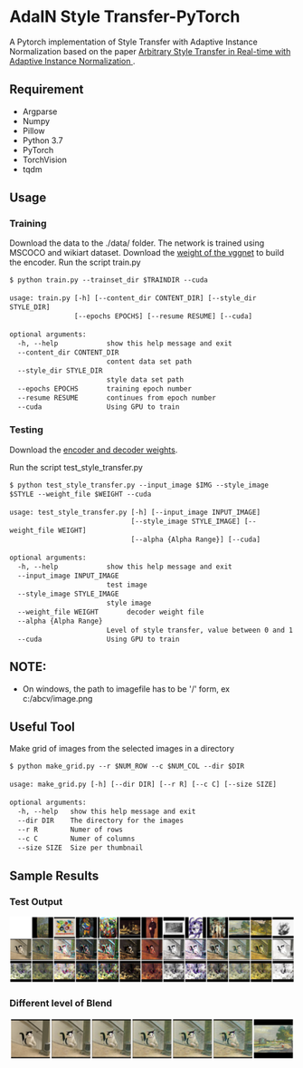 AdaIN Style Transfer-PyTorch
============================
A Pytorch implementation of Style Transfer with Adaptive Instance Normalization based on the paper [Arbitrary Style Transfer in Real-time with Adaptive Instance Normalization
](https://arxiv.org/abs/1703.06868).

Requirement
----------------------------
* Argparse
* Numpy
* Pillow
* Python 3.7
* PyTorch
* TorchVision
* tqdm


Usage
----------------------------

### Training

Download the data to the ./data/ folder. The network is trained using MSCOCO and wikiart dataset. Download the [weight of the vggnet](https://drive.google.com/file/d/1UcSl-Zn3byEmn15NIPXMf9zaGCKc2gfx/view?usp=sharing) to build the encoder.
Run the script train.py
```
$ python train.py --trainset_dir $TRAINDIR --cuda

usage: train.py [-h] [--content_dir CONTENT_DIR] [--style_dir STYLE_DIR]
                [--epochs EPOCHS] [--resume RESUME] [--cuda]

optional arguments:
  -h, --help            show this help message and exit
  --content_dir CONTENT_DIR
                        content data set path
  --style_dir STYLE_DIR
                        style data set path
  --epochs EPOCHS       training epoch number
  --resume RESUME       continues from epoch number
  --cuda                Using GPU to train
```

### Testing

Download the [encoder and decoder weights](https://drive.google.com/file/d/16FkLfRa2drPxe8z2GmmXqMNPu5l3niQ4/view?usp=sharing).

Run the script test_style_transfer.py

```
$ python test_style_transfer.py --input_image $IMG --style_image $STYLE --weight_file $WEIGHT --cuda

usage: test_style_transfer.py [-h] [--input_image INPUT_IMAGE]
                              [--style_image STYLE_IMAGE] [--weight_file WEIGHT]
                              [--alpha {Alpha Range}] [--cuda]

optional arguments:
  -h, --help            show this help message and exit
  --input_image INPUT_IMAGE
                        test image
  --style_image STYLE_IMAGE
                        style image
  --weight_file WEIGHT       decoder weight file
  --alpha {Alpha Range}
                        Level of style transfer, value between 0 and 1
  --cuda                Using GPU to train
```

NOTE:
-----
- On windows, the path to imagefile has to be '/' form, ex c:/abcv/image.png


Useful Tool
----------------------------
Make grid of images from the selected images in a directory

```
$ python make_grid.py --r $NUM_ROW --c $NUM_COL --dir $DIR

usage: make_grid.py [-h] [--dir DIR] [--r R] [--c C] [--size SIZE]

optional arguments:
  -h, --help   show this help message and exit
  --dir DIR    The directory for the images
  --r R        Numer of rows
  --c C        Numer of columns
  --size SIZE  Size per thumbnail
```


Sample Results
----------------------------

### Test Output
![grid1](https://github.com/Maggiking/AdaIN-Style-Transfer-PyTorch/blob/master/images/grid1.png)

### Different level of Blend
![grid2](https://github.com/Maggiking/AdaIN-Style-Transfer-PyTorch/blob/master/images/grid2.png)



